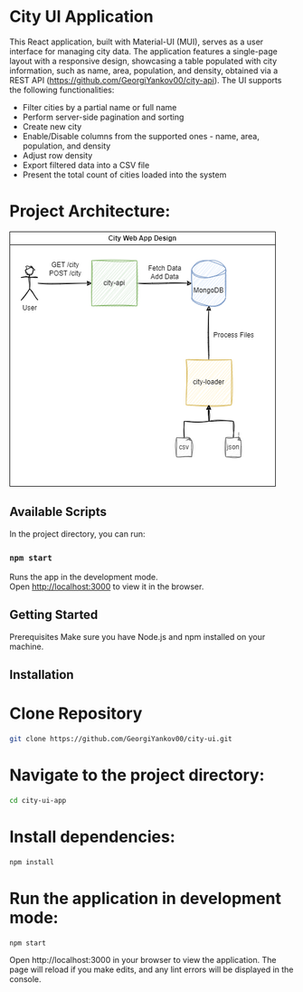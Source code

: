 # City UI Application

This React application, built with Material-UI (MUI), serves as a user interface for managing city data. The application features a single-page layout with a responsive design, showcasing a table populated with city information, such as name, area, population, and density, obtained via a REST API (https://github.com/GeorgiYankov00/city-api). The UI supports the following functionalities:
* Filter cities by a partial name or full name
* Perform server-side pagination and sorting
* Create new city
* Enable/Disable columns from the supported ones - name, area, population, and density
* Adjust row density
* Export filtered data into a CSV file
* Present the total count of cities loaded into the system


# Project Architecture:

![City Web App](https://github.com/GeorgiYankov00/city-ui/blob/main/design/City%20Web%20App.png)


## Available Scripts

In the project directory, you can run:

### `npm start`

Runs the app in the development mode.\
Open [http://localhost:3000](http://localhost:3000) to view it in the browser.

## Getting Started
Prerequisites
Make sure you have Node.js and npm installed on your machine.

## Installation

# Clone Repository
```bash
git clone https://github.com/GeorgiYankov00/city-ui.git
```

# Navigate to the project directory:

```bash
cd city-ui-app
```
# Install dependencies:

```bash
npm install
```

# Run the application in development mode:

```bash
npm start
```

Open http://localhost:3000 in your browser to view the application. The page will reload if you make edits, and any lint errors will be displayed in the console.
